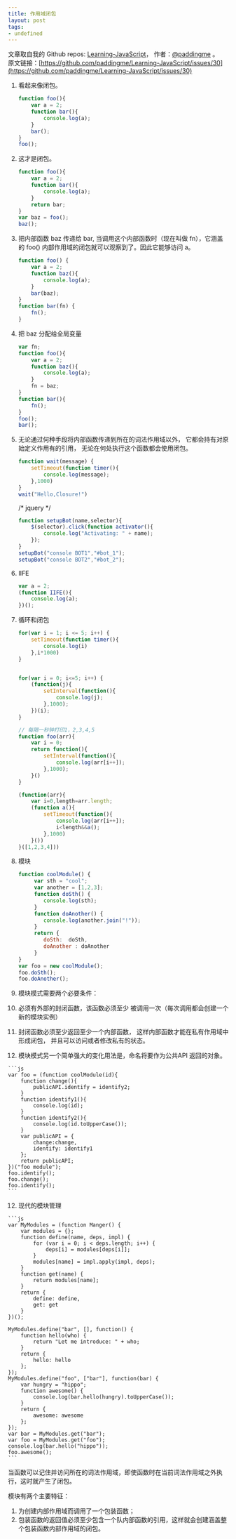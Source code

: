 ```yaml
---
title: 作用域闭包
layout: post
tags:
- undefined
---
```



 文章取自我的 Github  repos: [Learning-JavaScript](https://github.com/paddingme/Learning-JavaScript)， 作者：[@paddingme](http://padding.me/about.html) 。  
原文链接：[https://github.com/paddingme/Learning-JavaScript/issues/30](https://github.com/paddingme/Learning-JavaScript/issues/30)




1. 看起来像闭包。

    ```js
    function foo(){
        var a = 2;
        function bar(){
            console.log(a);
        }
        bar();
    }
    foo();
    ```


2. 这才是闭包。

    ```js
    function foo(){
        var a = 2;
        function bar(){
            console.log(a);
        }
        return bar;
    }
    var baz = foo();
    baz();
    ```


3. 把内部函数 baz 传递给 bar, 当调用这个内部函数时（现在叫做 fn），它涵盖的 foo()
内部作用域的闭包就可以观察到了。因此它能够访问 a。

    ```js
    function foo() {
        var a = 2;
        function baz(){
            console.log(a);
        }
        bar(baz);
    }
    function bar(fn) {
        fn();
    }
    ```

4. 把 baz 分配给全局变量

    ```js
    var fn;
    function foo(){
        var a = 2;
        function baz(){
            console.log(a);
        }
        fn = baz;
    }
    function bar(){
        fn();
    }
    foo();
    bar();
    ```


5. 无论通过何种手段将内部函数传递到所在的词法作用域以外， 
它都会持有对原始定义作用有的引用， 
无论在何处执行这个函数都会使用闭包。

    ```js
    function wait(message) {
        setTimeout(function timer(){
            console.log(message);
        },1000)
    }
    wait("Hello,Closure!")
    ```
    /*
    jquery
    */
    ```js
    function setupBot(name,selector){
        $(selector).click(function activator(){
            console.log("Activating: " + name);
        });
    }
    setupBot("console BOT1","#bot_1");
    setupBot("console BOT2","#bot_2");
    ```

6. IIFE

    ```js
    var a = 2;
    (function IIFE(){
        console.log(a);
    })();
    ```

8. 循环和闭包

    ```js
    for(var i = 1; i <= 5; i++) {
        setTimeout(function timer(){
            console.log(i)
        },i*1000)
    }


    for(var i = 0; i<=5; i++) {
        (function(j){
            setInterval(function(){
                console.log(j);
            },1000);
        })(i);
    }
    ```

    ```js
    // 每隔一秒钟打印1，2,3,4,5
    function foo(arr){
        var i = 0;
        return function(){
            setInterval(function(){
                console.log(arr[i++]);
            },1000);
        }()
    }
    ```

    ```js
    (function(arr){
        var i=0,length=arr.length;
        (function a(){
            setTimeout(function(){
                console.log(arr[i++]);
                i<length&&a();
            },1000)
        }())
    }([1,2,3,4]))
    ```


9.  模块

    ```js
    function coolModule() {
         var sth = "cool";
         var another = [1,2,3];
         function doSth() {
            console.log(sth);
         }
         function doAnother() {
            console.log(another.join("!"));
         }
         return {
            doSth:  doSth,
            doAnother : doAnother
         }
    }
    var foo = new coolModule();
    foo.doSth();
    foo.doAnother();
    ```

10. 模块模式需要两个必要条件：

  1. 必须有外部的封闭函数，该函数必须至少
    被调用一次（每次调用都会创建一个新的模块实例）
  2. 封闭函数必须至少返回至少一个内部函数，
    这样内部函数才能在私有作用域中形成闭包，
    并且可以访问或者修改私有的状态。


11.  模块模式另一个简单强大的变化用法是，命名将要作为公共API 返回的对象。

    ```js
    var foo = (function coolModule(id){
        function change(){
            publicAPI.identify = identify2;
        }
        function identify1(){
            console.log(id);
        }
        function identify2(){
            console.log(id.toUpperCase());
        }
        var publicAPI = {
            change:change,
            identify: identify1
        };
        return publicAPI;
    })("foo module");
    foo.identify();
    foo.change();
    foo.identify();
    ```


12.  现代的模块管理

    ```js
    var MyModules = (function Manger() {
        var modules = {};
        function define(name, deps, impl) {
            for (var i = 0; i < deps.length; i++) {
                deps[i] = modules[deps[i]];
            }
            modules[name] = impl.apply(impl, deps);
        }
        function get(name) {
            return modules[name];
        }
        return {
            define: define,
            get: get
        }
    })();

    MyModules.define("bar", [], function() {
        function hello(who) {
            return "Let me introduce: " + who;
        }
        return {
            hello: hello
        };
    });
    MyModules.define("foo", ["bar"], function(bar) {
        var hungry = "hippo";
        function awesome() {
            console.log(bar.hello(hungry).toUpperCase());
        }
        return {
            awesome: awesome
        };
    });
    var bar = MyModules.get("bar");
    var foo = MyModules.get("foo");
    console.log(bar.hello("hippo"));
    foo.awesome();
    ```

当函数可以记住并访问所在的词法作用域，即使函数时在当前词法作用域之外执行，这时就产生了闭包。

模块有两个主要特征： 
1. 为创建内部作用域而调用了一个包装函数；
2. 包装函数的返回值必须至少包含一个队内部函数的引用，这样就会创建涵盖整个包装函数内部作用域的闭包。